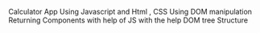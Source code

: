 Calculator App Using Javascript and Html , CSS
Using DOM manipulation 
Returning Components with help of JS with the help DOM tree Structure
